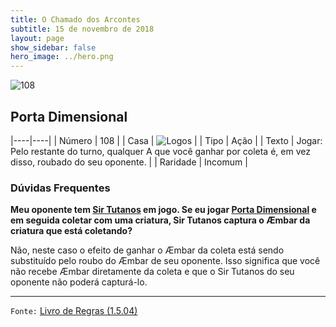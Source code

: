 ```yaml
---
title: O Chamado dos Arcontes
subtitle: 15 de novembro de 2018
layout: page
show_sidebar: false
hero_image: ../hero.png
---
```


![108](https://cdn.keyforgegame.com/media/card_front/pt/341_108_XHW22F7FH9FM_pt.png)

## Porta Dimensional

|----|----|
| Número | 108 |
| Casa | ![Logos](https://archonarcana.com/images/thumb/c/ce/Logos.png/22px-Logos.png "Logos") |
| Tipo | Ação |
| Texto | Jogar: Pelo restante do turno, qualquer A que você ganhar por coleta é, em vez disso, roubado do seu oponente. |
| Raridade | Incomum |

### Dúvidas Frequentes

**Meu oponente tem [Sir Tutanos](/aoa/223) em jogo. Se eu jogar [Porta Dimensional](/cota/108) e em seguida coletar com uma criatura, Sir
Tutanos captura o Æmbar da criatura que está coletando?**

Não, neste caso o efeito de ganhar o Æmbar da coleta está sendo
substituído pelo roubo do Æmbar de seu oponente. Isso significa que
você não recebe Æmbar diretamente da coleta e que o Sir Tutanos do
seu oponente não poderá capturá-lo.

<hr/>

`Fonte:` [Livro de Regras (1.5.04)](https://drive.google.com/open?id=14pM1J8ZR_4hZbGFZt-ArQdAGsHCPEQdE)
